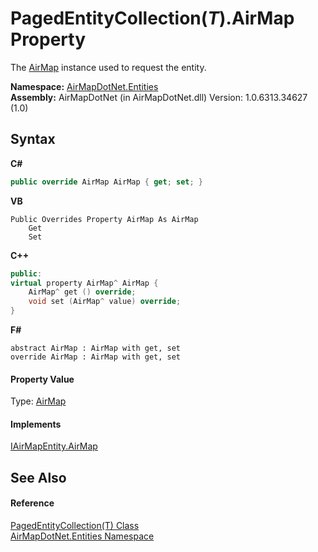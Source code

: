 # PagedEntityCollection(*T*).AirMap Property 
 

The <a href="be228503-8740-bc61-66cf-e4c36ebd34e2">AirMap</a> instance used to request the entity.

**Namespace:**&nbsp;<a href="98571a09-2783-53ee-6a50-029c1c8ea39b">AirMapDotNet.Entities</a><br />**Assembly:**&nbsp;AirMapDotNet (in AirMapDotNet.dll) Version: 1.0.6313.34627 (1.0)

## Syntax

**C#**<br />
``` C#
public override AirMap AirMap { get; set; }
```

**VB**<br />
``` VB
Public Overrides Property AirMap As AirMap
	Get
	Set
```

**C++**<br />
``` C++
public:
virtual property AirMap^ AirMap {
	AirMap^ get () override;
	void set (AirMap^ value) override;
}
```

**F#**<br />
``` F#
abstract AirMap : AirMap with get, set
override AirMap : AirMap with get, set
```


#### Property Value
Type: <a href="5026f4ac-baf9-76bd-7dc0-4a111dd014fb">AirMap</a>

#### Implements
<a href="be228503-8740-bc61-66cf-e4c36ebd34e2">IAirMapEntity.AirMap</a><br />

## See Also


#### Reference
<a href="99a7744d-c2ac-49e0-1429-c6e44f367023">PagedEntityCollection(T) Class</a><br /><a href="98571a09-2783-53ee-6a50-029c1c8ea39b">AirMapDotNet.Entities Namespace</a><br />